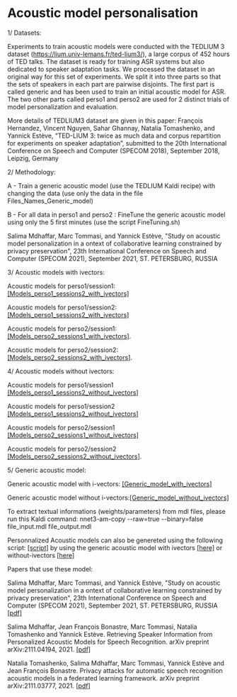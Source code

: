# Acoustic model personalisation

1/ Datasets: 

Experiments to train acoustic models were conducted with the TEDLIUM 3 dataset (https://lium.univ-lemans.fr/ted-lium3/), a large corpus of 452 hours of TED talks. 
The dataset is ready for training ASR systems but also dedicated to speaker adaptation tasks. We processed the dataset in an original way for this set of experiments. We split it into three parts so that the sets of speakers in each part are pairwise disjoints.
The first part is called generic and has been used to train an initial acoustic model for ASR.
The two other parts called perso1 and perso2 are used for 2 distinct trials of model personalization and evaluation.

More details of TEDLIUM3 dataset are given in this paper:
François Hernandez, Vincent Nguyen, Sahar Ghannay, Natalia Tomashenko, and Yannick Estève, “TED-LIUM 3: twice as much data and corpus repartition for experiments on speaker adaptation”, submitted to the 20th International Conference on Speech and Computer (SPECOM 2018), September 2018, Leipzig, Germany


2/ Methodology:

A - Train a generic acoustic model (use the TEDLIUM Kaldi recipe) with changing the data (use only the data in the file Files_Names_Generic_model)

B - For all data in perso1 and perso2 : FineTune the generic acoustic model using only the 5 first minutes (use the script FineTuning.sh)


Salima Mdhaffar, Marc Tommasi, and Yannick Estève, "Study on acoustic model personalization in a ontext of collaborative learning constrained by privacy preservation", 23th International Conference on Speech and Computer (SPECOM 2021), September 2021, ST. PETERSBURG, RUSSIA

3/ Acoustic models with ivectors:

Acoustic models for perso1/session1: [[Models_perso1_sessions2_with_ivectors]](https://github.com/mdhaffar/Acoustic_model_personalisation/releases/tag/V.0.4.0)

Acoustic models for perso1/session2: [[Models_perso1_sessions2_with_ivectors]](https://github.com/mdhaffar/Acoustic_model_personalisation/releases/tag/V.0.2.0)

Acoustic models for perso2/session1: [[Models_perso2_sessions1_with_ivectors]](https://github.com/mdhaffar/Acoustic_model_personalisation/releases/tag/V0.0.1).

Acoustic models for perso2/session2: [[Models_perso2_sessions2_with_ivectors]](https://github.com/mdhaffar/Acoustic_model_personalisation/releases/tag/V.0.1.0).

4/ Acoustic models without ivectors:

Acoustic models for perso1/session1 [[Models_perso1_sessions2_without_ivectors]](https://github.com/mdhaffar/Acoustic_model_personalisation/releases/tag/V.0.4.0)

Acoustic models for perso1/session2 [[Models_perso1_sessions2_without_ivectors]](https://github.com/mdhaffar/Acoustic_model_personalisation/releases/tag/V.0.2.0)

Acoustic models for perso2/session1 [[Models_perso2_sessions1_without_ivectors]](https://github.com/mdhaffar/Acoustic_model_personalisation/releases/tag/V0.0.1)

Acoustic models for perso2/session2 [[Models_perso2_sessions2_without_ivectors]](https://github.com/mdhaffar/Acoustic_model_personalisation/releases/tag/V.0.7.0).

5/ Generic acoustic model:

Generic acoustic model with i-vectors: [[Generic_model_with_ivectors]](https://github.com/mdhaffar/Acoustic_model_personalisation/releases/tag/V.0.5.0)

Generic acoustic model without i-vectors:[[Generic_model_without_ivectors]](https://github.com/mdhaffar/Acoustic_model_personalisation/releases/tag/V.0.6.0)

To extract textual informations (weights/parameters) from mdl files, please run this Kaldi command: nnet3-am-copy --raw=true --binary=false file_input.mdl file_output.mdl

Personnalized Acoustic models can also be genereted using the following script: [[script]](https://github.com/mdhaffar/Acoustic_model_personalisation/blob/main/FineTuning.sh) by using the generic acoustic model with ivectors [[here]](https://github.com/mdhaffar/Acoustic_model_personalisation/releases/tag/V.0.5.0) or without-ivectors [[here]](https://github.com/mdhaffar/Acoustic_model_personalisation/releases/tag/V.0.6.0)

Papers that use these model:

Salima Mdhaffar, Marc Tommasi, and Yannick Estève, "Study on acoustic model personalization in a ontext of collaborative learning constrained by privacy preservation", 23th International Conference on Speech and Computer (SPECOM 2021), September 2021, ST. PETERSBURG, RUSSIA [[pdf]](https://www.researchgate.net/profile/Salima-Mdhaffar-2/publication/354758588_Study_on_Acoustic_Model_Personalization_in_a_Context_of_Collaborative_Learning_Constrained_by_Privacy_Preservation/links/6150cd94522ef665fb619620/Study-on-Acoustic-Model-Personalization-in-a-Context-of-Collaborative-Learning-Constrained-by-Privacy-Preservation.pdf)

Salima Mdhaffar, Jean François Bonastre, Marc Tommasi, Natalia Tomashenko and Yannick Estève. Retrieving Speaker Information from Personalized Acoustic Models for Speech Recognition. arXiv preprint arXiv:2111.04194, 2021. [[pdf]](https://arxiv.org/pdf/2111.04194.pdf)

Natalia Tomashenko, Salima Mdhaffar, Marc Tommasi, Yannick Estève and Jean François Bonastre. Privacy attacks for automatic speech recognition acoustic models in a federated learning framework. arXiv preprint arXiv:2111.03777, 2021. [[pdf]](https://arxiv.org/pdf/2111.03777.pdf)

